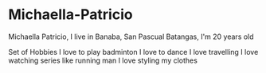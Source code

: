 # Michaella-Patricio
Michaella Patricio, I live in Banaba, San Pascual Batangas, I'm 20 years old

Set of Hobbies
I love to play badminton
I love to dance
I love travelling
I love watching series like running man
I love styling my clothes
